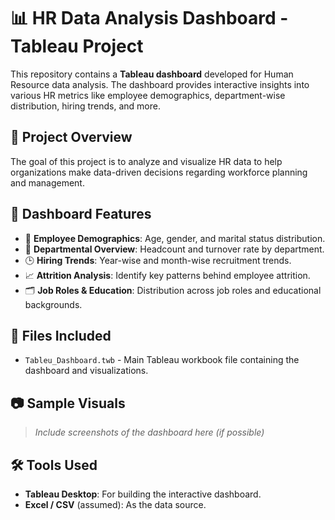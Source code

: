 # 📊 HR Data Analysis Dashboard - Tableau Project

This repository contains a **Tableau dashboard** developed for Human Resource data analysis. The dashboard provides interactive insights into various HR metrics like employee demographics, department-wise distribution, hiring trends, and more.

## 🚀 Project Overview

The goal of this project is to analyze and visualize HR data to help organizations make data-driven decisions regarding workforce planning and management.

## 🧩 Dashboard Features

- 📍 **Employee Demographics**: Age, gender, and marital status distribution.
- 🏢 **Departmental Overview**: Headcount and turnover rate by department.
- 🕒 **Hiring Trends**: Year-wise and month-wise recruitment trends.
- 📈 **Attrition Analysis**: Identify key patterns behind employee attrition.
- 🗂️ **Job Roles & Education**: Distribution across job roles and educational backgrounds.

## 📁 Files Included

- `Tableu_Dashboard.twb` - Main Tableau workbook file containing the dashboard and visualizations.

## 📷 Sample Visuals

> _Include screenshots of the dashboard here (if possible)_

## 🛠️ Tools Used

- **Tableau Desktop**: For building the interactive dashboard.
- **Excel / CSV** (assumed): As the data source.


